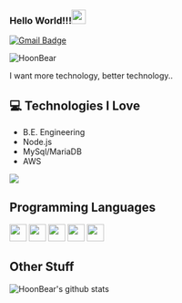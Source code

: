 
### Hello World!!!<img src="https://media.giphy.com/media/hvRJCLFzcasrR4ia7z/giphy.gif" width="25px">

[![Gmail Badge](https://img.shields.io/badge/-dev.jh.son@gmail.com-c14438?style=flat-square&logo=Gmail&logoColor=white&link=mailto:dev.jh.son@gmail.com)](mailto:dev.jh.son@gmail.comm)
<p align="left"> <img src="https://komarev.com/ghpvc/?username=HoonBear" alt="HoonBear" /> </p>

I want more technology, better technology..

## :computer: Technologies I Love
* B.E. Engineering
* Node.js
* MySql/MariaDB
* AWS

<img src = "https://github-readme-stats.vercel.app/api/top-langs/?username=HoonBear&layout=compact">

## Programming Languages
<img src = 'https://github.com/MarikIshtar007/MarikIshtar007/blob/master/images/html.svg' width='30'/> <img src = 'https://github.com/MarikIshtar007/MarikIshtar007/blob/master/images/css.svg' width='30'/> <img src = 'https://github.com/MarikIshtar007/MarikIshtar007/blob/master/images/js.svg' width='30'/>
 <img src = 'https://github.com/MarikIshtar007/MarikIshtar007/blob/master/images/sql.svg' width='30'/> <img src = 'https://github.com/MarikIshtar007/MarikIshtar007/blob/master/images/git.svg' width='30'/>
 
## Other Stuff

![HoonBear's github stats](https://github-readme-stats.vercel.app/api?username=HoonBear&show_icons=true&hide=[%22issues%22])
